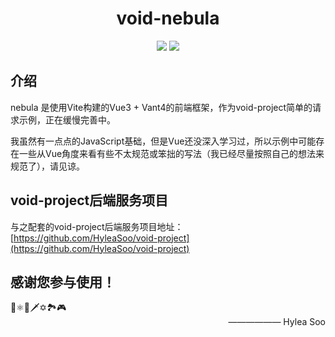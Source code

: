 
<div align=center>
    <h1>void-nebula</h1>
</div>
  

<div align=center>
    <img src="https://img.shields.io/badge/Vue-3.3.4-green"/>
    <img src="https://img.shields.io/badge/vant-4.5.0-blue"/>
</div>

## 介绍
nebula 是使用Vite构建的Vue3 + Vant4的前端框架，作为void-project简单的请求示例，正在缓慢完善中。  

我虽然有一点点的JavaScript基础，但是Vue还没深入学习过，所以示例中可能存在一些从Vue角度来看有些不太规范或笨拙的写法（我已经尽量按照自己的想法来规范了），请见谅。

## void-project后端服务项目
与之配套的void-project后端服务项目地址：[https://github.com/HyleaSoo/void-project](https://github.com/HyleaSoo/void-project)  


## 感谢您参与使用！  
<div>
    <span>🌌⚛️🔮🗡️✡️🏞️🎮</span>
</div>
<div align=right>
    <label>—————— Hylea Soo<label>
</div>  




